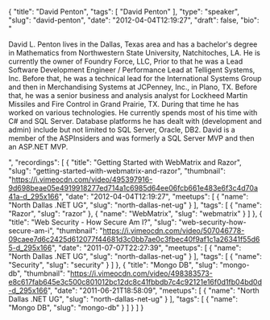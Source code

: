 {
  "title": "David Penton",
  "tags": [
    "David Penton"
  ],
  "type": "speaker",
  "slug": "david-penton",
  "date": "2012-04-04T12:19:27",
  "draft": false,
  "bio": "<p>David L. Penton lives in the Dallas, Texas area and has a bachelor's degree in Mathematics from Northwestern State University, Natchitoches, LA. He is currently the owner of Foundry Force, LLC, Prior to that he was a Lead Software Development Engineer / Performance Lead at Telligent Systems, Inc. Before that, he was a technical lead for the International Systems Group and then in Merchandising Systems at JCPenney, Inc., in Plano, TX. Before that, he was a senior business and analysis analyst for Lockheed Martin Missiles and Fire Control in Grand Prairie, TX. During that time he has worked on various technologies. He currently spends most of his time with C# and SQL Server. Database platforms he has dealt with (development and admin) include but not limited to SQL Server, Oracle, DB2.  David is a member of the ASPInsiders and was formerly a SQL Server MVP and then an ASP.NET MVP.</p>",
  "recordings": [
    {
      "title": "Getting Started with WebMatrix and Razor",
      "slug": "getting-started-with-webmatrix-and-razor",
      "thumbnail": "https://i.vimeocdn.com/video/495397916-9d698beae05e4919918277ed714a1c6985d64ee06fcb661e483e6f3c4d70a41a-d_295x166",
      "date": "2012-04-04T12:19:27",
      "meetups": [
        {
          "name": "North Dallas .NET UG",
          "slug": "north-dallas-net-ug"
        }
      ],
      "tags": [
        {
          "name": "Razor",
          "slug": "razor"
        },
        {
          "name": "WebMatrix",
          "slug": "webmatrix"
        }
      ]
    },
    {
      "title": "Web Security - How Secure Am I?",
      "slug": "web-security-how-secure-am-i",
      "thumbnail": "https://i.vimeocdn.com/video/507046778-09caee7d6c2425d612077f44681d3c0bb7ae0c3fbec40f9af1c1a26341f55d65-d_295x166",
      "date": "2011-07-07T22:27:39",
      "meetups": [
        {
          "name": "North Dallas .NET UG",
          "slug": "north-dallas-net-ug"
        }
      ],
      "tags": [
        {
          "name": "Security",
          "slug": "security"
        }
      ]
    },
    {
      "title": "Mongo DB",
      "slug": "mongo-db",
      "thumbnail": "https://i.vimeocdn.com/video/498383573-e8c617fab645e3c500c801012bc12dc8c41fbbdb7c4c92121e16f0d1fb04bd0d-d_295x166",
      "date": "2011-06-21T18:58:09",
      "meetups": [
        {
          "name": "North Dallas .NET UG",
          "slug": "north-dallas-net-ug"
        }
      ],
      "tags": [
        {
          "name": "Mongo DB",
          "slug": "mongo-db"
        }
      ]
    }
  ]
}